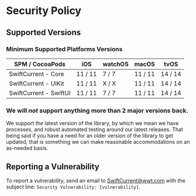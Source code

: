# Security Policy

## Supported Versions

### Minimum Supported Platforms Versions

| SPM / CocoaPods | iOS | watchOS | macOS | tvOS |
| --------------- | --- | ------- | ----- | ---- |
| SwiftCurrent - Core | 11 / 11 | 7 / 7 | 11 / 11 | 14 / 14 |
| SwiftCurrent - UIKit | 11 / 11 | X / X | 11 / 11 | 14 / 14 |
| SwiftCurrent - SwiftUI | 11 / 11 | 7 / 7 | 11 / 11 | 14 / 14 |

### We will *not* support anything more than 2 major versions back.

We support the latest version of the library, by which we mean we have processes, and robust automated testing around our latest releases. That being said if you have a need for an older version of the library to get updated, that is something we can make reasonable accommodations on an as-needed basis.

## Reporting a Vulnerability

To report a vulnerability, send an email to [SwiftCurrent@wwt.com](mailto:SwiftCurrent@wwt.com) with the subject line: `Security Vulnerability: [vulnerability]`.

